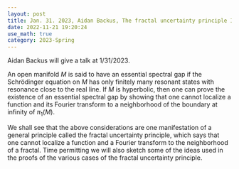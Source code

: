 ```yaml
---
layout: post
title: Jan. 31. 2023, Aidan Backus, The fractal uncertainty principle I (Application to spectral theory) 
date: 2022-11-21 19:20:24 
use_math: true
category: 2023-Spring
---
```

 
Aidan Backus will give a talk at 1/31/2023. 

An open manifold $M$ is said to have an essential spectral gap if the Schrödinger equation on $M$ has only 
finitely many resonant states with resonance close to the real line. If $M$ is hyperbolic, then one can prove 
the existence of an essential spectral gap by showing that one cannot localize a function and its Fourier 
transform to a neighborhood of the boundary at infinity of $\pi_1(M)$.

We shall see that the above considerations are one manifestation of a general principle called the fractal 
uncertainty principle, which says that one cannot localize a function and a Fourier transform to the 
neighborhood of a fractal. Time permitting we will also sketch some of the ideas used in the proofs of the 
various cases of the fractal uncertainty principle.


